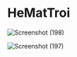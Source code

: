 # HeMatTroi

![Screenshot (198)](https://github.com/tomonaaa/PhanMemPhatPhim/assets/170019522/e8268e15-29c9-4496-aaf4-4caadc836cb5)

![Screenshot (197)](https://github.com/tomonaaa/PhanMemPhatPhim/assets/170019522/6dd94477-89af-4564-8e1b-de598d180641)
